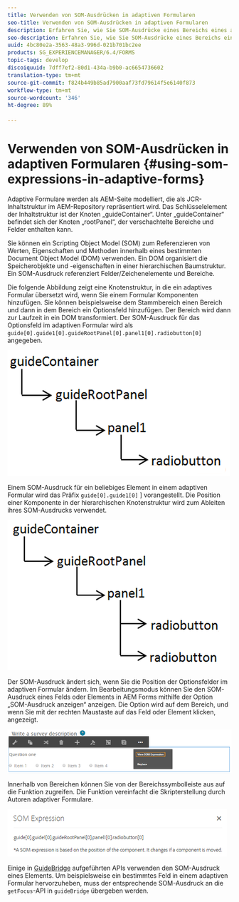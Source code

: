 ```yaml
---
title: Verwenden von SOM-Ausdrücken in adaptiven Formularen
seo-title: Verwenden von SOM-Ausdrücken in adaptiven Formularen
description: Erfahren Sie, wie Sie SOM-Ausdrücke eines Bereichs eines adaptiven Formulars extrahieren.
seo-description: Erfahren Sie, wie Sie SOM-Ausdrücke eines Bereichs eines adaptiven Formulars extrahieren.
uuid: 4bc80e2a-3563-48a3-996d-021b701bc2ee
products: SG_EXPERIENCEMANAGER/6.4/FORMS
topic-tags: develop
discoiquuid: 7dff7ef2-80d1-434a-b9b0-ac6654736602
translation-type: tm+mt
source-git-commit: f824b449b85ad7900aaf73fd79614f5e6140f873
workflow-type: tm+mt
source-wordcount: '346'
ht-degree: 89%

---
```



# Verwenden von SOM-Ausdrücken in adaptiven Formularen {#using-som-expressions-in-adaptive-forms}

Adaptive Formulare werden als AEM-Seite modelliert, die als JCR-Inhaltstruktur im AEM-Repository repräsentiert wird. Das Schlüsselelement der Inhaltstruktur ist der Knoten „guideContainer“. Unter „guideContainer“ befindet sich der Knoten „rootPanel“, der verschachtelte Bereiche und Felder enthalten kann.

Sie können ein Scripting Object Model (SOM) zum Referenzieren von Werten, Eigenschaften und Methoden innerhalb eines bestimmten Document Object Model (DOM) verwenden. Ein DOM organisiert die Speicherobjekte und -eigenschaften in einer hierarchischen Baumstruktur. Ein SOM-Ausdruck referenziert Felder/Zeichenelemente und Bereiche.

Die folgende Abbildung zeigt eine Knotenstruktur, in die ein adaptives Formular übersetzt wird, wenn Sie einem Formular Komponenten hinzufügen. Sie können beispielsweise dem Stammbereich einen Bereich und dann in dem Bereich ein Optionsfeld hinzufügen. Der Bereich wird dann zur Laufzeit in ein DOM transformiert. Der SOM-Ausdruck für das Optionsfeld im adaptiven Formular wird als `guide[0].guide1[0].guideRootPanel[0].panel1[0].radiobutton[0]` angegeben.

![DOM-Baumstruktur](assets/hierarchy-1.png)

Einem SOM-Ausdruck für ein beliebiges Element in einem adaptiven Formular wird das Präfix `guide[0].guide1[0]` ] vorangestellt. Die Position einer Komponente in der hierarchischen Knotenstruktur wird zum Ableiten ihres SOM-Ausdrucks verwendet.

![DOM-Baumstruktur mit zwei Optionsfeldern](assets/hierarchy_radio_button.png)

Der SOM-Ausdruck ändert sich, wenn Sie die Position der Optionsfelder im adaptiven Formular ändern. Im Bearbeitungsmodus können Sie den SOM-Ausdruck eines Felds oder Elements in AEM Forms mithilfe der Option „SOM-Ausdruck anzeigen“ anzeigen. Die Option wird auf dem Bereich, und wenn Sie mit der rechten Maustaste auf das Feld oder Element klicken, angezeigt.

![Extrahieren von SOM-Ausdrücken in einem adaptiven Formular](assets/som-expressions.png)

Innerhalb von Bereichen können Sie von der Bereichssymbolleiste aus auf die Funktion zugreifen. Die Funktion vereinfacht die Skripterstellung durch Autoren adaptiver Formulare.

![Extrahieren von SOM-Ausdrücken mithilfe der Bereichssymbolleiste](assets/som-expression.png)

Einige in [GuideBridge](https://helpx.adobe.com/aem-forms/6/javascript-api/GuideBridge.md) aufgeführten APIs verwenden den SOM-Ausdruck eines Elements. Um beispielsweise ein bestimmtes Feld in einem adaptiven Formular hervorzuheben, muss der entsprechende SOM-Ausdruck an die `getFocus`-API in `guideBridge` übergeben werden.

